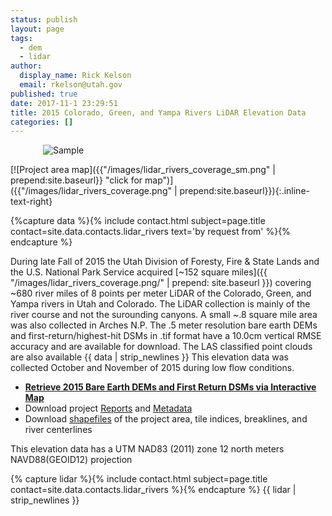 ```yaml
---
status: publish
layout: page
tags:
  - dem
  - lidar
author:
  display_name: Rick Kelson
  email: rkelson@utah.gov
published: true
date: 2017-11-1 23:29:51
title: 2015 Colorado, Green, and Yampa Rivers LiDAR Elevation Data
categories: []
---
```


<style type="text/css">
#logo {
  max-width: 400px;
  margin: 0 auto;
}
</style>
<div id="logo">
  <img src="{{ "/images/lidar_rivers.PNG" | prepend: site.baseurl }}" alt="Sample" />
</div>

[![Project area map]({{"/images/lidar_rivers_coverage_sm.png" | prepend:site.baseurl}} "click for map")]({{"/images/lidar_rivers_coverage.png" | prepend:site.baseurl}}){:.inline-text-right}

{%capture data %}{% include contact.html subject=page.title contact=site.data.contacts.lidar_rivers text='by request from' %}{% endcapture %}

During late Fall of 2015 the Utah Division of Foresty, Fire & State Lands and the U.S. National Park Service acquired [~152 square miles]({{ "/images/lidar_rivers_coverage.png/" | prepend: site.baseurl }}) covering ~680 river miles of 8 points per meter LiDAR of the Colorado, Green, and Yampa rivers in Utah and Colorado. The LiDAR collection is mainly of the river course and not the surounding canyons. A small ~.8 square mile area was also collected in Arches N.P. The .5 meter resolution bare earth DEMs and first-return/highest-hit DSMs in .tif format have a 10.0cm vertical RMSE accuracy and are available for download. The LAS classified point clouds are also available {{ data | strip_newlines }} This elevation data was collected October and November of 2015 during low flow conditions.

<ul class="dotless">
  <li>
    <strong>
      <i class="fas fa-download"></i> <a href="https://raster.utah.gov/?cat=.5%20Meter%20%7B2015%20LiDAR%7D">Retrieve 2015 Bare Earth DEMs and First Return DSMs via Interactive Map</a>
    </strong>
  </li>
  <li>
    <i class="fas fa-download"></i> Download project <a href="https://storage.googleapis.com/state-of-utah-sgid-downloads/lidar/colorado-green-rivers-2015/DEMs/Rivers_Reports.zip">Reports</a> and
      <a href="https://storage.googleapis.com/state-of-utah-sgid-downloads/lidar/colorado-green-rivers-2015/DEMs/Rivers_Metadata.zip">Metadata</a>
  </li>
  <li>
    <i class="fas fa-download"></i> Download <a href="https://storage.googleapis.com/state-of-utah-sgid-downloads/lidar/colorado-green-rivers-2015/DEMs/Rivers_shps.zip">shapefiles</a> of the project area, tile indices, breaklines, and river centerlines
  </li>
</ul>

This elevation data has a UTM NAD83 (2011) zone 12 north meters NAVD88(GEOID12) projection

{% capture lidar %}{% include contact.html subject=page.title contact=site.data.contacts.lidar_rivers %}{% endcapture %}
{{ lidar | strip_newlines }}
